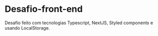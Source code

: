 # Desafio-front-end

Desafio feito com tecnologias Typescript, NextJS, Styled components e usando LocalStorage.